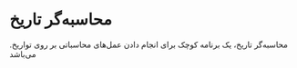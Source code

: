 # محاسبه‌گر تاریخ
.محاسبه‌گر تاریخ، یک برنامه کوچک برای انجام دادن عمل‌های محاسباتی بر روی تواریخ می‌باشد

